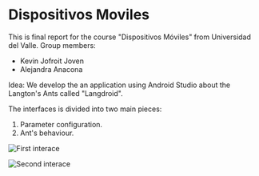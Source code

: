 # Dispositivos Moviles

This is final report for the course "Dispositivos Móviles" from Universidad del Valle.
Group members:
- Kevin Jofroit Joven
- Alejandra Anacona

Idea:
We develop the an application using Android Studio about the Langton's Ants called "Langdroid".

The interfaces is divided into two main pieces:
1. Parameter configuration.
2. Ant's behaviour.

![First interace](IMG_1.jpg)

![Second interace](IMG_2.jpg)
